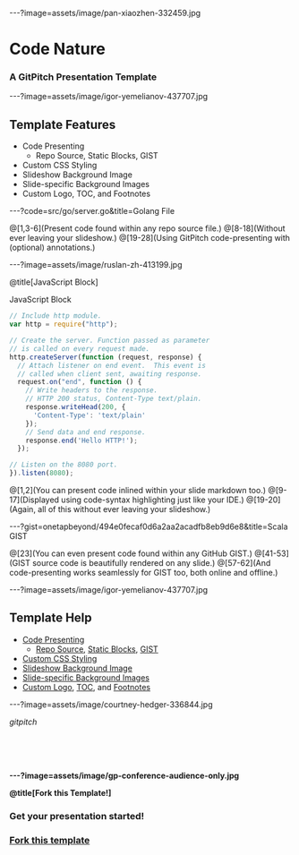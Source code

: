 ---?image=assets/image/pan-xiaozhen-332459.jpg

# Code Nature

### A GitPitch Presentation Template

---?image=assets/image/igor-yemelianov-437707.jpg

## Template Features

- Code Presenting
  + Repo Source, Static Blocks, GIST
- Custom CSS Styling
- Slideshow Background Image
- Slide-specific Background Images
- Custom Logo, TOC, and Footnotes

---?code=src/go/server.go&title=Golang File

@[1,3-6](Present code found within any repo source file.)
@[8-18](Without ever leaving your slideshow.)
@[19-28](Using GitPitch code-presenting with (optional) annotations.)

---?image=assets/image/ruslan-zh-413199.jpg

@title[JavaScript Block]

<p><span class="slide-title">JavaScript Block</span></p>

```javascript
// Include http module.
var http = require("http");

// Create the server. Function passed as parameter
// is called on every request made.
http.createServer(function (request, response) {
  // Attach listener on end event.  This event is
  // called when client sent, awaiting response.
  request.on("end", function () {
    // Write headers to the response.
    // HTTP 200 status, Content-Type text/plain.
    response.writeHead(200, {
      'Content-Type': 'text/plain'
    });
    // Send data and end response.
    response.end('Hello HTTP!');
  });

// Listen on the 8080 port.
}).listen(8080);
```

@[1,2](You can present code inlined within your slide markdown too.)
@[9-17](Displayed using code-syntax highlighting just like your IDE.)
@[19-20](Again, all of this without ever leaving your slideshow.)

---?gist=onetapbeyond/494e0fecaf0d6a2aa2acadfb8eb9d6e8&title=Scala GIST

@[23](You can even present code found within any GitHub GIST.)
@[41-53](GIST source code is beautifully rendered on any slide.)
@[57-62](And code-presenting works seamlessly for GIST too, both online and offline.)


---?image=assets/image/igor-yemelianov-437707.jpg

## Template Help

- [Code Presenting](https://github.com/gitpitch/gitpitch/wiki/Code-Presenting)
  + [Repo Source](https://github.com/gitpitch/gitpitch/wiki/Code-Delimiter-Slides), [Static Blocks](https://github.com/gitpitch/gitpitch/wiki/Code-Slides), [GIST](https://github.com/gitpitch/gitpitch/wiki/GIST-Slides) 
- [Custom CSS Styling](https://github.com/gitpitch/gitpitch/wiki/Slideshow-Custom-CSS)
- [Slideshow Background Image](https://github.com/gitpitch/gitpitch/wiki/Background-Setting)
- [Slide-specific Background Images](https://github.com/gitpitch/gitpitch/wiki/Image-Slides#background)
- [Custom Logo](https://github.com/gitpitch/gitpitch/wiki/Logo-Setting), [TOC](https://github.com/gitpitch/gitpitch/wiki/Table-of-Contents), and [Footnotes](https://github.com/gitpitch/gitpitch/wiki/Footnote-Setting)

---?image=assets/image/courtney-hedger-336844.jpg

<i class="fa fa-at fa-2x" aria-hidden="true">gitpitch</i>

<br><br><b><br>

<i class="fa fa-medium fa-2x" aria-hidden="true"></i> <i class="fa fa-github fa-2x" aria-hidden="true"></i> <i class="fa fa-twitter fa-2x" aria-hidden="true"></i>

---?image=assets/image/gp-conference-audience-only.jpg

@title[Fork this Template!]

### Get your presentation started!
### <a target="_blank" href="https://github.com/gitpitch/template-code-nature-rain">Fork this template <i class="fa fa-external-link" style="margin-left: 10px" aria-hidden="true"></i></a>

